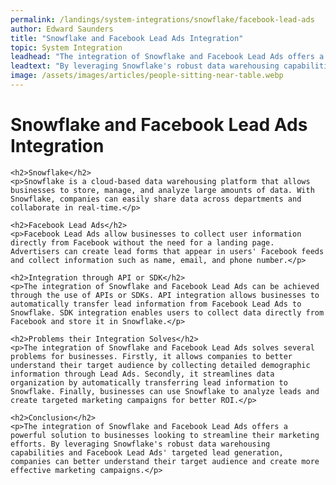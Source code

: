 ```yaml
---
permalink: /landings/system-integrations/snowflake/facebook-lead-ads
author: Edward Saunders
title: "Snowflake and Facebook Lead Ads Integration"
topic: System Integration
leadhead: "The integration of Snowflake and Facebook Lead Ads offers a powerful solution to businesses looking to streamline their marketing efforts"
leadtext: "By leveraging Snowflake's robust data warehousing capabilities and Facebook Lead Ads' targeted lead generation, companies can better understand their target audience and create more effective marketing campaigns."
image: /assets/images/articles/people-sitting-near-table.webp
---
```

<div class="arttext">	<h1>Snowflake and Facebook Lead Ads Integration</h1>
	
	<h2>Snowflake</h2>
	<p>Snowflake is a cloud-based data warehousing platform that allows businesses to store, manage, and analyze large amounts of data. With Snowflake, companies can easily share data across departments and collaborate in real-time.</p>
	
	<h2>Facebook Lead Ads</h2>
	<p>Facebook Lead Ads allow businesses to collect user information directly from Facebook without the need for a landing page. Advertisers can create lead forms that appear in users' Facebook feeds and collect information such as name, email, and phone number.</p>
	
	<h2>Integration through API or SDK</h2>
	<p>The integration of Snowflake and Facebook Lead Ads can be achieved through the use of APIs or SDKs. API integration allows businesses to automatically transfer lead information from Facebook Lead Ads to Snowflake. SDK integration enables users to collect data directly from Facebook and store it in Snowflake.</p>
	
	<h2>Problems their Integration Solves</h2>
	<p>The integration of Snowflake and Facebook Lead Ads solves several problems for businesses. Firstly, it allows companies to better understand their target audience by collecting detailed demographic information through Lead Ads. Secondly, it streamlines data organization by automatically transferring lead information to Snowflake. Finally, businesses can use Snowflake to analyze leads and create targeted marketing campaigns for better ROI.</p>
	
	<h2>Conclusion</h2>
	<p>The integration of Snowflake and Facebook Lead Ads offers a powerful solution to businesses looking to streamline their marketing efforts. By leveraging Snowflake's robust data warehousing capabilities and Facebook Lead Ads' targeted lead generation, companies can better understand their target audience and create more effective marketing campaigns.</p>
</div>